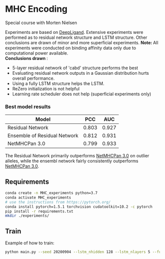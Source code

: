 # MHC Encoding
Special course with Morten Nielsen

Experiments are based on [DeepLigand](https://arxiv.org/abs/1703.10593).
Extensive experiments were performed as to residual network structure and LSTM structure. Other conclusions are drawn of minor and more superficial experiments. <b> Note: </b> All experiments were conducted on binding affinity data only due to computational power available. <br>
<b> Conclusions drawn </b>:
* 5-layer residual network of 'cabd' structure performs the best
* Evaluating residual network outputs in a Gaussian distribution hurts overall performance. 
* Using a fully LSTM structure helps the LSTM. 
* ReZero initialization is not helpful
* Learning rate scheduler does not help (superficial experiments only)

### Best model results

Model | PCC | AUC
--- | --- | ---
Residual Network | 0.803 |0.927 |
Ensemble of Residual Network | 0.812 | 0.931 |
NetMHCPan 3.0 | 0.799 | 0.933 | 

The Residual Network primarily outperforms [NetMHCPan 3.0](https://genomemedicine.biomedcentral.com/articles/10.1186/s13073-016-0288-x) on outlier alleles, while the ensembl network fairly consistently outperforms [NetMHCPan 3.0](https://genomemedicine.biomedcentral.com/articles/10.1186/s13073-016-0288-x).

## Requirements

```bash
conda create -n MHC_experiments python=3.7
conda activate MHC_experiments
# use the instructions from https://pytorch.org/
conda install pytorch=1.5.1 torchvision cudatoolkit=10.2 -c pytorch 
pip install -r requirements.txt
mkdir ./experiments/
```

## Train
Example of how to train:
```bash
python main.py --seed 20200904 --lstm_nhidden 128 --lstm_nlayers 5 --full_lstm True
```

